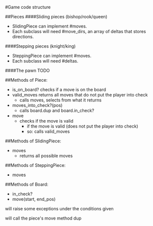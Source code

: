 #Game code structure

##Pieces
####Sliding pieces (bishop/rook/queen)
- SlidingPiece can implement #moves.
- Each subclass will need #move_dirs, an array of deltas that stores directions.

####Stepping pieces (knight/king)
- SteppingPiece can implement #moves.
- Each subclass will need #deltas.

####The pawn
TODO

##Methods of Piece:
- is_on_board? checks if a move is on the board
- valid_moves returns all moves that do not put the player into check
  - calls moves, selects from what it returns
- moves_into_check?(pos)
  - calls board.dup and board.in_check?
- move
  - checks if the move is valid
    - if the move is valid (does not put the player into check)
    - so: calls valid_moves

##Methods of SlidingPiece:
- moves
  - returns all possible moves

##Methods of SteppingPiece:
- moves

##Methods of Board:
- in_check?
- move(start, end_pos)

will raise some exceptions under the conditions given

will call the piece's move method
  dup
